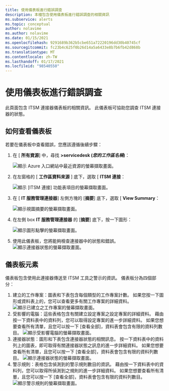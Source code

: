 ```yaml
---
title: 使用儀表板進行錯誤調查
description: 本檔包含使用儀表板進行錯誤調查的相關資訊
ms.subservice: alerts
ms.topic: conceptual
author: nolavime
ms.author: nolavime
ms.date: 01/15/2021
ms.openlocfilehash: 9291689b362b5cbe651a72220196dd30b40745cf
ms.sourcegitcommit: fc23b4c625f0b26d14a5a6433e8b7b6fb42d868b
ms.translationtype: MT
ms.contentlocale: zh-TW
ms.lasthandoff: 01/17/2021
ms.locfileid: "98540550"
---
```

# <a name="error-investigation-using-the-dashboard"></a>使用儀表板進行錯誤調查

此頁面包含 ITSM 連接器儀表板的相關資訊。 此儀表板可協助您調查 ITSM 連接器的狀態。

## <a name="how-to-view-the-dashboard"></a>如何查看儀表板

若要在儀表板中查看錯誤，您應該遵循後續步驟：

1. 在 [ **所有資源**] 中，尋找 **>servicedesk (*您的工作區名稱*)**：

   ![顯示 Azure 入口網站中最近資源的螢幕擷取畫面。](media/itsmc-definition/create-new-connection-from-resource.png)

2. 在左窗格的 [ **工作區資料來源** ] 底下，選取 [ **ITSM 連接**：

   ![顯示 [ITSM 連接] 功能表項目的螢幕擷取畫面。](media/itsmc-overview/add-new-itsm-connection.png)

3. 在 [ **IT 服務管理連接器**] 左側方塊的 [**摘要**] 底下，選取 [ **View Summary**：

    ![顯示視圖摘要的螢幕擷取畫面。](media/itsmc-resync-servicenow/dashboard-view-summary.png)

4. 在左側 box **IT 服務管理連接器** 的 [**摘要**] 底下，按一下圖形：

    ![顯示圖形點擊的螢幕擷取畫面。](media/itsmc-resync-servicenow/dashboard-graph-click.png)

5. 使用此儀表板，您將能夠檢查連接器中的狀態和錯誤。
    ![顯示連接器狀態的螢幕擷取畫面。](media/itsmc-resync-servicenow/connector-dashboard.png)

## <a name="dashboard-elements"></a>儀表板元素

儀表板包含使用此連接器傳送至 ITSM 工具之警示的資訊。
儀表板分為四個部分：

1. 建立的工作專案：圖表和下表包含每個類型的工作專案計數。 如果您按一下圖形或資料表上的，您可以查看更多有關工作專案的詳細資料。
    ![顯示已建立之工作專案的螢幕擷取畫面。](media/itsmc-resync-servicenow/itsm-dashboard-workitems.png)
2. 受影響的電腦：這些表格包含有關建立設定專案之設定專案的詳細資料。
    藉由按一下資料表中的資料列，您可以取得設定專案的進一步詳細資料。
    如果您想要查看所有清單，且您可以按一下 [查看全部]，資料表會包含有限的資料列數目。
    ![顯示受影響電腦的螢幕擷取畫面。](media/itsmc-resync-servicenow/itsm-dashboard-impacted-comp.png)
3. 連接器狀態：圖形和下表包含連接器狀態的相關訊息。 按一下資料表中的資料列上的圖表，即可取得有關連接器狀態之訊息的進一步詳細資料。
    如果您想要查看所有清單，且您可以按一下 [查看全部]，資料表會包含有限的資料列數目。
    ![顯示連接器狀態的螢幕擷取畫面。](media/itsmc-resync-servicenow/itsm-dashboard-connector-status.png)
4. 警示規則：表格包含偵測到的警示規則數目的資訊。
    藉由按一下資料表中的資料列，您可以取得所偵測到之規則的進一步詳細資料。
    如果您想要查看所有清單，且您可以按一下 [查看全部]，資料表會包含有限的資料列數目。
    ![顯示警示規則的螢幕擷取畫面。](media/itsmc-resync-servicenow/itsm-dashboard-alert-rules.png)